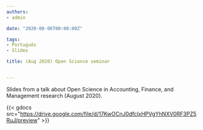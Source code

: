 ```yaml
---
authors:
- admin

date: "2020-08-06T00:00:00Z"

tags: 
- Português
- Slides

title: (Aug 2020) Open Science seminar


---
```


Slides from a talk about Open Science in Accounting, Finance, and Management research (August 2020). 


{{< gdocs src="https://drive.google.com/file/d/17KwOCnJ0dfclxHPVgYhNXV0RF3PZ5RuJ/preview" >}}

